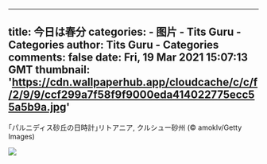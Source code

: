 
---
title: 今日は春分
categories: 
    - 图片
    - Tits Guru - Categories
author: Tits Guru - Categories
comments: false
date: Fri, 19 Mar 2021 15:07:13 GMT
thumbnail: 'https://cdn.wallpaperhub.app/cloudcache/c/c/f/2/9/9/ccf299a7f58f9f9000eda414022775ecc55a5b9a.jpg'
---

<div>   
<p>｢パルニディス砂丘の日時計｣リトアニア, クルシュー砂州 (© amoklv/Getty Images)</p><img src="https://cdn.wallpaperhub.app/cloudcache/c/c/f/2/9/9/ccf299a7f58f9f9000eda414022775ecc55a5b9a.jpg" referrerpolicy="no-referrer">  
</div>
            